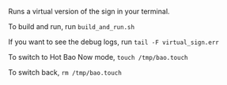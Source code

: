 Runs a virtual version of the sign in your terminal.

To build and run, run `build_and_run.sh`

If you want to see the debug logs, run `tail -F virtual_sign.err`

To switch to Hot Bao Now mode, `touch /tmp/bao.touch`

To switch back, `rm /tmp/bao.touch`
